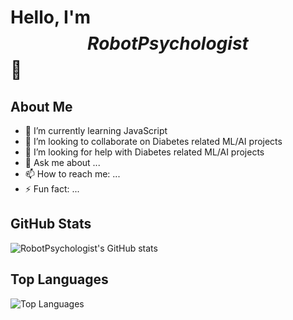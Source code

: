 # Hello, I'm $$RobotPsychologist$$ 👋

## About Me
- 🌱 I’m currently learning JavaScript
- 👯 I’m looking to collaborate on Diabetes related ML/AI projects
- 🤔 I’m looking for help with Diabetes related ML/AI projects
- 💬 Ask me about ...
- 📫 How to reach me: ...
- ⚡ Fun fact: ...

## GitHub Stats
![RobotPsychologist's GitHub stats](https://github-readme-stats.vercel.app/api?username=RobotPsychologist&show_icons=true&theme=radical)

## Top Languages
![Top Languages](https://github-readme-stats.vercel.app/api/top-langs/?username=$$RobotPsychologist$$&layout=compact&theme=radical)
